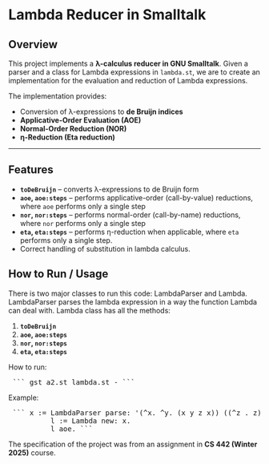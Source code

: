 # Lambda Reducer in Smalltalk

## Overview
This project implements a **λ-calculus reducer in GNU Smalltalk**.
Given a parser and a class for Lambda expressions in `lambda.st`, we are to create an implementation for the evaluation and reduction of Lambda expressions.

The implementation provides:
- Conversion of λ-expressions to **de Bruijn indices**
- **Applicative-Order Evaluation (AOE)**
- **Normal-Order Reduction (NOR)**
- **η-Reduction (Eta reduction)**
---

## Features
- **`toDeBruijn`** – converts λ-expressions to de Bruijn form 
- **`aoe`, `aoe:steps`** – performs applicative-order (call-by-value) reductions, where `aoe` performs only a single step
- **`nor`, `nor:steps`** – performs normal-order (call-by-name) reductions, where `nor` performs only a single step
- **`eta`, `eta:steps`** – performs η-reduction when applicable, where `eta` performs only a single step.
- Correct handling of substitution in lambda calculus.

## How to Run / Usage
There is two major classes to run this code: LambdaParser and Lambda.
LambdaParser parses the lambda expression in a way the function Lambda can deal with.
Lambda class has all the methods:
1) **`toDeBruijn`**
2) **`aoe`, `aoe:steps`**
3) **`nor`, `nor:steps`**
4) **`eta`, `eta:steps`**

How to run: 
<pre> ``` gst a2.st lambda.st - ``` </pre>

Example:
<pre> ``` x := LambdaParser parse: '(^x. ^y. (x y z x)) ((^z . z) x) (^y. y) r'. 
          l := Lambda new: x. 
          l aoe. ``` </pre>




The specification of the project was from an assignment in **CS 442 (Winter 2025)** course.
